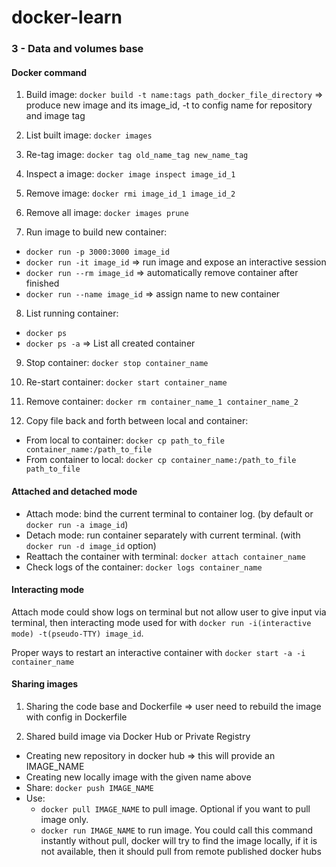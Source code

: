 # docker-learn

### 3 - Data and volumes base

#### Docker command

1. Build image: `docker build -t name:tags path_docker_file_directory` => produce new image and its image_id, -t to config name for repository and image tag

2. List built image: `docker images`

3. Re-tag image: `docker tag old_name_tag new_name_tag`

4. Inspect a image: `docker image inspect image_id_1`

5. Remove image: `docker rmi image_id_1 image_id_2`

6. Remove all image: `docker images prune`

7. Run image to build new container:

- `docker run -p 3000:3000 image_id`
- `docker run -it image_id` => run image and expose an interactive session
- `docker run --rm image_id` => automatically remove container after finished
- `docker run --name image_id` => assign name to new container

8. List running container:

- `docker ps`
- `docker ps -a` => List all created container

9. Stop container: `docker stop container_name`

10. Re-start container: `docker start container_name`

11. Remove container: `docker rm container_name_1 container_name_2`

12. Copy file back and forth between local and container:

- From local to container: `docker cp path_to_file container_name:/path_to_file`
- From container to local: `docker cp container_name:/path_to_file path_to_file`

#### Attached and detached mode

- Attach mode: bind the current terminal to container log. (by default or `docker run -a image_id`)
- Detach mode: run container separately with current terminal. (with `docker run -d image_id` option)
- Reattach the container with terminal: `docker attach container_name`
- Check logs of the container: `docker logs container_name`

#### Interacting mode

Attach mode could show logs on terminal but not allow user to give input via terminal, then interacting mode used for with `docker run -i(interactive mode) -t(pseudo-TTY) image_id`.

Proper ways to restart an interactive container with `docker start -a -i container_name`

#### Sharing images

1. Sharing the code base and Dockerfile => user need to rebuild the image with config in Dockerfile

2. Shared build image via Docker Hub or Private Registry

- Creating new repository in docker hub => this will provide an IMAGE_NAME
- Creating new locally image with the given name above
- Share: `docker push IMAGE_NAME`
- Use:
  - `docker pull IMAGE_NAME` to pull image. Optional if you want to pull image only.
  - `docker run IMAGE_NAME` to run image. You could call this command instantly without pull, docker will try to find the image locally, if it is not available, then it should pull from remote published docker hubs
